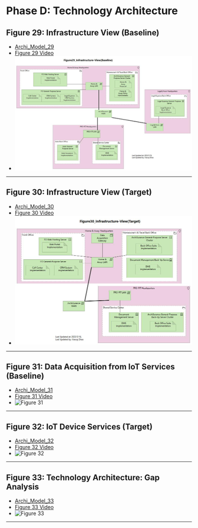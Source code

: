 # Phase D: Technology Architecture

## Figure 29: Infrastructure View (Baseline)

- [Archi_Model_29](./Phase_D_Technology_Architecture/29-Infratructure-View-Baseline.archimate)
- [Figure 29 Video]()
- ![Figure 29](./Phase_D_Technology_Architecture/Figure29_Infrastructure-View(Baseline).jpg)

---

## Figure 30: Infrastructure View (Target)

- [Archi_Model_30](./Phase_D_Technology_Architecture/30-Infratructure-View-Target.archimate)
- [Figure 30 Video]()
- ![Figure 30](./Phase_D_Technology_Architecture/Figure30_Infrastructure-View(Target).jpg)

---

## Figure 31: Data Acquisition from IoT Services (Baseline)

- [Archi_Model_31]()
- [Figure 31 Video]()
- ![Figure 31]()

---

## Figure 32: IoT Device Services (Target)

- [Archi_Model_32]()
- [Figure 32 Video]()
- ![Figure 32]()

---

## Figure 33: Technology Architecture: Gap Analysis

- [Archi_Model_33]()
- [Figure 33 Video]()
- ![Figure 33]()

---